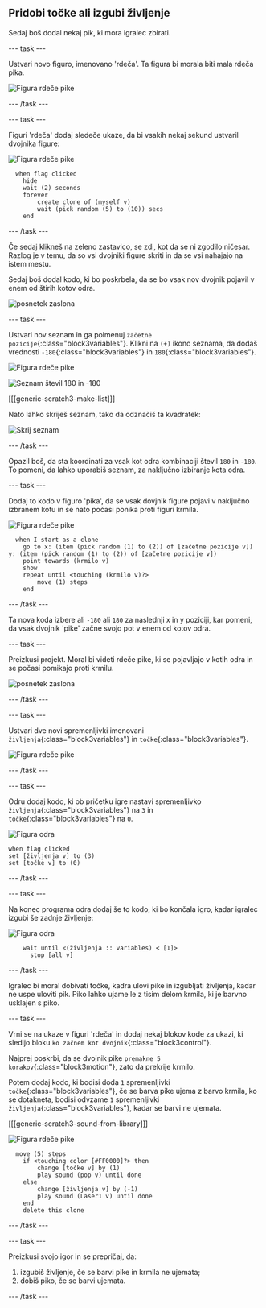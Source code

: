 ## Pridobi točke ali izgubi življenje

Sedaj boš dodal nekaj pik, ki mora igralec zbirati.

--- task ---

Ustvari novo figuro, imenovano 'rdeča'. Ta figura bi morala biti mala rdeča pika.

![Figura rdeče pike](images/dots-red.png)

--- /task ---

--- task ---

Figuri 'rdeča' dodaj sledeče ukaze, da bi vsakih nekaj sekund ustvaril dvojnika figure:

![Figura rdeče pike](images/red-sprite.png)

```blocks3
  when flag clicked
	hide
	wait (2) seconds
	forever
		create clone of (myself v)
		wait (pick random (5) to (10)) secs
	end
```

--- /task ---

Če sedaj klikneš na zeleno zastavico, se zdi, kot da se ni zgodilo ničesar. Razlog je v temu, da so vsi dvojniki figure skriti in da se vsi nahajajo na istem mestu.

Sedaj boš dodal kodo, ki bo poskrbela, da se bo vsak nov dvojnik pojavil v enem od štirih kotov odra.

![posnetek zaslona](images/dots-start.png)

--- task ---

Ustvari nov seznam in ga poimenuj `začetne pozicije`{:class="block3variables"}. Klikni na `(+)` ikono seznama, da dodaš vrednosti `-180`{:class="block3variables"} in `180`{:class="block3variables"}.

![Figura rdeče pike](images/red-sprite.png)

![Seznam števil 180 in -180](images/dots-list.png)

[[[generic-scratch3-make-list]]]

Nato lahko skriješ seznam, tako da odznačiš ta kvadratek:

![Skrij seznam](images/hide-list.png)

--- /task ---

Opazil boš, da sta koordinati za vsak kot odra kombinaciji števil `180` in `-180`. To pomeni, da lahko uporabiš seznam, za naključno izbiranje kota odra.

--- task ---

Dodaj to kodo v figuro 'pika', da se vsak dovjnik figure pojavi v naključno izbranem kotu in se nato počasi ponika proti figuri krmila.

![Figura rdeče pike](images/red-sprite.png)

```blocks3
  when I start as a clone
	go to x: (item (pick random (1) to (2)) of [začetne pozicije v]) y: (item (pick random (1) to (2)) of [začetne pozicije v])
	point towards (krmilo v)
	show
	repeat until <touching (krmilo v)?>
		move (1) steps
	end
```

--- /task ---

Ta nova koda izbere ali `-180` ali `180` za naslednji x in y poziciji, kar pomeni, da vsak dvojnik 'pike' začne svojo pot v enem od kotov odra.

--- task ---

Preizkusi projekt. Moral bi videti rdeče pike, ki se pojavljajo v kotih odra in se počasi pomikajo proti krmilu.

![posnetek zaslona](images/dots-red-test.png)

--- /task ---

--- task ---

Ustvari dve novi spremenljivki imenovani `življenja`{:class="block3variables"} in `točke`{:class="block3variables"}.

![Figura rdeče pike](images/red-sprite.png)

--- /task ---

--- task ---

Odru dodaj kodo, ki ob pričetku igre nastavi spremenljivko `življenja`{:class="block3variables"} na `3` in `točke`{:class="block3variables"} na `0`. 

![Figura odra](images/stage-sprite.png)

```blocks3
when flag clicked
set [življenja v] to (3)
set [točke v] to (0)
```

--- /task ---

--- task ---

Na konec programa odra dodaj še to kodo, ki bo končala igro, kadar igralec izgubi še zadnje življenje:

![Figura odra](images/stage-sprite.png)

```blocks3
    wait until <(življenja :: variables) < [1]>
	  stop [all v]
```

--- /task ---

Igralec bi moral dobivati točke, kadra ulovi pike in izgubljati življenja, kadar ne uspe uloviti pik. Piko lahko ujame le z tisim delom krmila, ki je barvno usklajen s piko.

--- task ---

Vrni se na ukaze v figuri 'rdeča' in dodaj nekaj blokov kode za ukazi, ki sledijo bloku `ko začnem kot dvojnik`{:class="block3control"}.

Najprej poskrbi, da se dvojnik pike `premakne 5 korakov`{:class="block3motion"}, zato da prekrije krmilo.

Potem dodaj kodo, ki bodisi doda `1` spremenljivki `točke`{:class="block3variables"}, če se barva pike ujema z barvo krmila, ko se dotakneta, bodisi odvzame `1` spremenljivki `življenja`{:class="block3variables"}, kadar se barvi ne ujemata.

[[[generic-scratch3-sound-from-library]]]

![Figura rdeče pike](images/red-sprite.png)

```blocks3
  move (5) steps
	if <touching color [#FF0000]?> then
		change [točke v] by (1)
		play sound (pop v) until done
	else
		change [življenja v] by (-1)
		play sound (Laser1 v) until done
	end
	delete this clone
```

--- /task ---

--- task ---

Preizkusi svojo igor in se prepričaj, da:

1. izgubiš življenje, če se barvi pike in krmila ne ujemata;
2. dobiš piko, če se barvi ujemata.

--- /task ---
